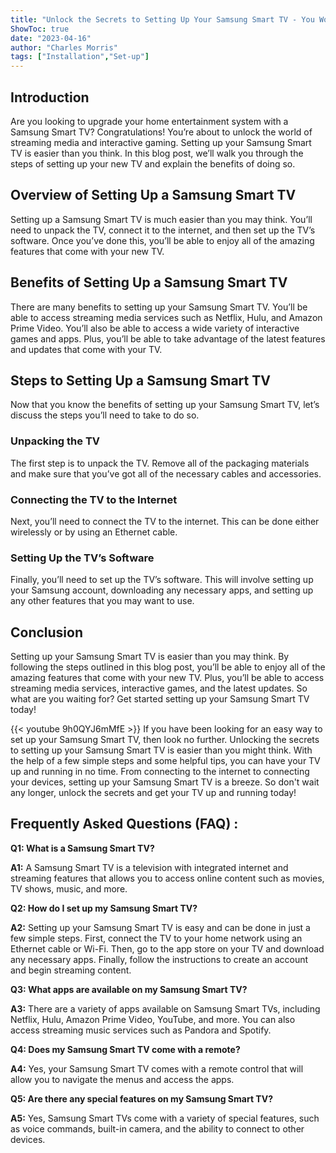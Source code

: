 ```yaml
---
title: "Unlock the Secrets to Setting Up Your Samsung Smart TV - You Won't Believe How Easy It Is!"
ShowToc: true 
date: "2023-04-16"
author: "Charles Morris" 
tags: ["Installation","Set-up"]
---
```

## Introduction
Are you looking to upgrade your home entertainment system with a Samsung Smart TV? Congratulations! You’re about to unlock the world of streaming media and interactive gaming. Setting up your Samsung Smart TV is easier than you think. In this blog post, we’ll walk you through the steps of setting up your new TV and explain the benefits of doing so. 

## Overview of Setting Up a Samsung Smart TV
Setting up a Samsung Smart TV is much easier than you may think. You’ll need to unpack the TV, connect it to the internet, and then set up the TV’s software. Once you’ve done this, you’ll be able to enjoy all of the amazing features that come with your new TV. 

## Benefits of Setting Up a Samsung Smart TV
There are many benefits to setting up your Samsung Smart TV. You’ll be able to access streaming media services such as Netflix, Hulu, and Amazon Prime Video. You’ll also be able to access a wide variety of interactive games and apps. Plus, you’ll be able to take advantage of the latest features and updates that come with your TV. 

## Steps to Setting Up a Samsung Smart TV
Now that you know the benefits of setting up your Samsung Smart TV, let’s discuss the steps you’ll need to take to do so. 

### Unpacking the TV
The first step is to unpack the TV. Remove all of the packaging materials and make sure that you’ve got all of the necessary cables and accessories. 

### Connecting the TV to the Internet
Next, you’ll need to connect the TV to the internet. This can be done either wirelessly or by using an Ethernet cable. 

### Setting Up the TV’s Software
Finally, you’ll need to set up the TV’s software. This will involve setting up your Samsung account, downloading any necessary apps, and setting up any other features that you may want to use. 

## Conclusion
Setting up your Samsung Smart TV is easier than you may think. By following the steps outlined in this blog post, you’ll be able to enjoy all of the amazing features that come with your new TV. Plus, you’ll be able to access streaming media services, interactive games, and the latest updates. So what are you waiting for? Get started setting up your Samsung Smart TV today!

{{< youtube 9h0QYJ6mMfE >}} 
If you have been looking for an easy way to set up your Samsung Smart TV, then look no further. Unlocking the secrets to setting up your Samsung Smart TV is easier than you might think. With the help of a few simple steps and some helpful tips, you can have your TV up and running in no time. From connecting to the internet to connecting your devices, setting up your Samsung Smart TV is a breeze. So don't wait any longer, unlock the secrets and get your TV up and running today!

## Frequently Asked Questions (FAQ) :
**Q1: What is a Samsung Smart TV?**

**A1:** A Samsung Smart TV is a television with integrated internet and streaming features that allows you to access online content such as movies, TV shows, music, and more.

**Q2: How do I set up my Samsung Smart TV?**

**A2:** Setting up your Samsung Smart TV is easy and can be done in just a few simple steps. First, connect the TV to your home network using an Ethernet cable or Wi-Fi. Then, go to the app store on your TV and download any necessary apps. Finally, follow the instructions to create an account and begin streaming content. 

**Q3: What apps are available on my Samsung Smart TV?**

**A3:** There are a variety of apps available on Samsung Smart TVs, including Netflix, Hulu, Amazon Prime Video, YouTube, and more. You can also access streaming music services such as Pandora and Spotify. 

**Q4: Does my Samsung Smart TV come with a remote?**

**A4:** Yes, your Samsung Smart TV comes with a remote control that will allow you to navigate the menus and access the apps. 

**Q5: Are there any special features on my Samsung Smart TV?**

**A5:** Yes, Samsung Smart TVs come with a variety of special features, such as voice commands, built-in camera, and the ability to connect to other devices.






